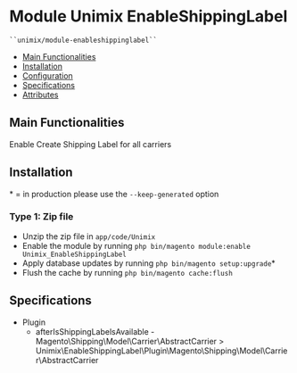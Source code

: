 # Module Unimix EnableShippingLabel

    ``unimix/module-enableshippinglabel``

 - [Main Functionalities](#markdown-header-main-functionalities)
 - [Installation](#markdown-header-installation)
 - [Configuration](#markdown-header-configuration)
 - [Specifications](#markdown-header-specifications)
 - [Attributes](#markdown-header-attributes)


## Main Functionalities
Enable Create Shipping Label for all carriers 

## Installation
\* = in production please use the `--keep-generated` option

### Type 1: Zip file

 - Unzip the zip file in `app/code/Unimix`
 - Enable the module by running `php bin/magento module:enable Unimix_EnableShippingLabel`
 - Apply database updates by running `php bin/magento setup:upgrade`\*
 - Flush the cache by running `php bin/magento cache:flush`

## Specifications

 - Plugin
	- afterIsShippingLabelsAvailable - Magento\Shipping\Model\Carrier\AbstractCarrier > Unimix\EnableShippingLabel\Plugin\Magento\Shipping\Model\Carrier\AbstractCarrier


